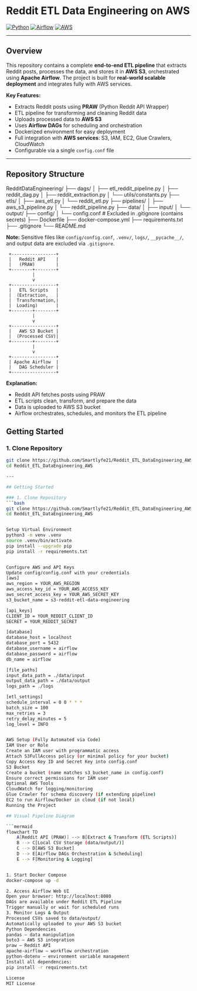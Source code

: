 # Reddit ETL Data Engineering on AWS

[![Python](https://img.shields.io/badge/python-3.8%2B-blue)](https://www.python.org/)
[![Airflow](https://img.shields.io/badge/Apache%20Airflow-2.7-orange)](https://airflow.apache.org/)
[![AWS](https://img.shields.io/badge/AWS-S3%2C%20IAM%2C%20EC2%2C%20Glue%2C%20CloudWatch-lightgrey)](https://aws.amazon.com/)

---

## Overview

This repository contains a complete **end-to-end ETL pipeline** that extracts Reddit posts, processes the data, and stores it in **AWS S3**, orchestrated using **Apache Airflow**. The project is built for **real-world scalable deployment** and integrates fully with AWS services.

**Key Features:**
- Extracts Reddit posts using **PRAW** (Python Reddit API Wrapper)
- ETL pipeline for transforming and cleaning Reddit data
- Uploads processed data to **AWS S3**
- Uses **Airflow DAGs** for scheduling and orchestration
- Dockerized environment for easy deployment
- Full integration with **AWS services**: S3, IAM, EC2, Glue Crawlers, CloudWatch
- Configurable via a single `config.conf` file

---

## Repository Structure

RedditDataEngineering/
├── dags/
│ ├── etl_reddit_pipeline.py
│ ├── reddit_dag.py
│ ├── reddit_extraction.py
│ └── utils/constants.py
├── etls/
│ ├── aws_etl.py
│ └── reddit_etl.py
├── pipelines/
│ ├── aws_s3_pipeline.py
│ └── reddit_pipeline.py
├── data/
│ ├── input/
│ └── output/
├── config/
│ └── config.conf # Excluded in .gitignore (contains secrets)
├── Dockerfile
├── docker-compose.yml
├── requirements.txt
├── .gitignore
└── README.md


**Note:** Sensitive files like `config/config.conf`, `.venv/`, `logs/`, `__pycache__/`, and output data are excluded via `.gitignore`.


     +-----------------+
     |   Reddit API    |
     |   (PRAW)        |
     +--------+--------+
              |
              v
     +-----------------+
     |   ETL Scripts   |
     |  (Extraction,   |
     |  Transformation,|
     |  Loading)       |
     +--------+--------+
              |
              v
     +-----------------+
     |   AWS S3 Bucket |
     |  (Processed CSV)|
     +--------+--------+
              |
              v
     +-----------------+
     | Apache Airflow  |
     |   DAG Scheduler |
     +-----------------+


**Explanation:**
- Reddit API fetches posts using PRAW  
- ETL scripts clean, transform, and prepare the data  
- Data is uploaded to AWS S3 bucket  
- Airflow orchestrates, schedules, and monitors the ETL pipeline  

## Getting Started

### 1. Clone Repository

```bash
git clone https://github.com/Smartlyfe21/Reddit_ETL_DataEngineering_AWS.git
cd Reddit_ETL_DataEngineering_AWS

---

## Getting Started

### 1. Clone Repository
```bash
git clone https://github.com/Smartlyfe21/Reddit_ETL_DataEngineering_AWS.git
cd Reddit_ETL_DataEngineering_AWS


Setup Virtual Environment
python3 -m venv .venv
source .venv/bin/activate
pip install --upgrade pip
pip install -r requirements.txt


Configure AWS and API Keys
Update config/config.conf with your credentials
[aws]
aws_region = YOUR_AWS_REGION
aws_access_key_id = YOUR_AWS_ACCESS_KEY
aws_secret_access_key = YOUR_AWS_SECRET_KEY
s3_bucket_name = s3-reddit-etl-data-engineering

[api_keys]
CLIENT_ID = YOUR_REDDIT_CLIENT_ID
SECRET = YOUR_REDDIT_SECRET

[database]
database_host = localhost
database_port = 5432
database_username = airflow
database_password = airflow
db_name = airflow

[file_paths]
input_data_path = ./data/input
output_data_path = ./data/output
logs_path = ./logs

[etl_settings]
schedule_interval = 0 0 * * *
batch_size = 100
max_retries = 3
retry_delay_minutes = 5
log_level = INFO


AWS Setup (Fully Automated via Code)
IAM User or Role
Create an IAM user with programmatic access
Attach S3FullAccess policy (or minimal policy for your bucket)
Copy Access Key ID and Secret Key into config.conf
S3 Bucket
Create a bucket (name matches s3_bucket_name in config.conf)
Ensure correct permissions for IAM user
Optional AWS Tools
CloudWatch for logging/monitoring
Glue Crawler for schema discovery (if extending pipeline)
EC2 to run Airflow/Docker in cloud (if not local)
Running the Project

## Visual Pipeline Diagram

```mermaid
flowchart TD
    A[Reddit API (PRAW)] --> B[Extract & Transform (ETL Scripts)]
    B --> C[Local CSV Storage (data/output/)]
    C --> D[AWS S3 Bucket]
    D --> E[Airflow DAGs Orchestration & Scheduling]
    E --> F[Monitoring & Logging]


1. Start Docker Compose
docker-compose up -d

2. Access Airflow Web UI
Open your browser: http://localhost:8080
DAGs are available under Reddit ETL Pipeline
Trigger manually or wait for scheduled runs
3. Monitor Logs & Output
Processed CSVs saved to data/output/
Automatically uploaded to your AWS S3 bucket
Python Dependencies
pandas – data manipulation
boto3 – AWS S3 integration
praw – Reddit API
apache-airflow – workflow orchestration
python-dotenv – environment variable management
Install all dependencies:
pip install -r requirements.txt

License
MIT License
